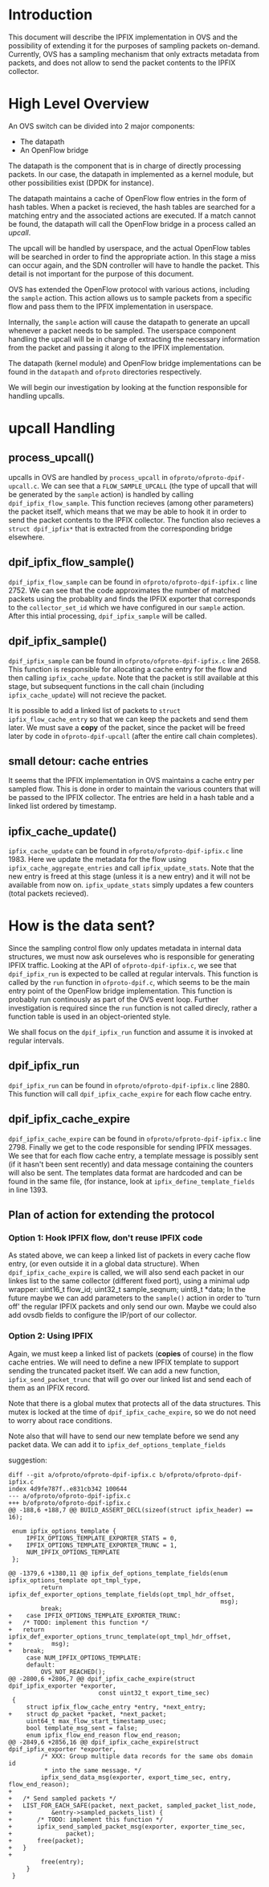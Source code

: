 # Introduction
This document will describe the IPFIX implementation in OVS and the possibility
of extending it for the purposes of sampling packets on-demand. Currently, OVS
has a sampling mechanism that only extracts metadata from packets, and does not
allow to send the packet contents to the IPFIX collector.

# High Level Overview
An OVS switch can be divided into 2 major components:
- The datapath
- An OpenFlow bridge

The datapath is the component that is in charge of directly processing packets.
In our case, the datapath in implemented as a kernel module, but other
possibilities exist (DPDK for instance).

The datapath maintains a cache of OpenFlow flow entries in the form of hash
tables. When a packet is recieved, the hash tables are searched for a matching
entry and the associated actions are executed. If a match cannot be found, the
datapath will call the OpenFlow bridge in a process called an _upcall_.

The upcall will be handled by userspace, and the actual OpenFlow tables will be
searched in order to find the appropriate action. In this stage a miss can
occur again, and the SDN controller will have to handle the packet. This detail
is not important for the purpose of this document.

OVS has extended the OpenFlow protocol with various actions, including the
`sample` action. This action allows us to sample packets from a specific flow
and pass them to the IPFIX implementation in userspace.

Internally, the `sample` action will cause the datapath to generate an upcall
whenever a packet needs to be sampled. The userspace component handling the
upcall will be in charge of extracting the necessary information from the
packet and passing it along to the IPFIX implementation.

The datapath (kernel module) and OpenFlow bridge implementations can be found
in the `datapath` and `ofproto` directories respectively.

We will begin our investigation by looking at the function responsible for
handling upcalls.

# upcall Handling
## process_upcall()
upcalls in OVS are handled by `process_upcall` in `ofproto/ofproto-dpif-upcall.c`.
We can see that a `FLOW_SAMPLE_UPCALL` (the type of upcall that will be
generated by the `sample` action) is handled by calling
`dpif_ipfix_flow_sample`. This function recieves (among other parameters) the
packet itself, which means that we may be able to hook it in order to send the
packet contents to the IPFIX collector. The function also recieves a `struct dpif_ipfix*`
that is extracted from the corresponding bridge elsewhere.

## dpif_ipfix_flow_sample()
`dpif_ipfix_flow_sample` can be found in `ofproto/ofproto-dpif-ipfix.c` line 2752.
We can see that the code approximates the number of matched packets using
the probablity and finds the IPFIX exporter that corresponds to the
`collector_set_id` which we have configured in our `sample` action. After this
intial processing, `dpif_ipfix_sample` will be called.

## dpif_ipfix_sample()
`dpif_ipfix_sample` can be found in `ofproto/ofproto-dpif-ipfix.c` line 2658.
This function is responsible for allocating a cache entry for the flow and then
calling `ipfix_cache_update`. Note that the packet is still available at this
stage, but subsequent functions in the call chain (including
`ipfix_cache_update`) will not recieve the packet.

It is possible to add a linked list of packets to
`struct ipfix_flow_cache_entry` so that we can keep the packets and send them
later.  We must save a __copy__ of the packet, since the packet will be freed
later by code in `ofproto-dpif-upcall` (after the entire call chain completes).

## small detour: cache entries
It seems that the IPFIX implementation in OVS maintains a cache entry per
sampled flow. This is done in order to maintain the various counters that will
be passed to the IPFIX collector. The entries are held in a hash table and a
linked list ordered by timestamp.

## ipfix_cache_update()
`ipfix_cache_update` can be found in `ofproto/ofproto-dpif-ipfix.c` line 1983.
Here we update the metadata for the flow using `ipfix_cache_aggregate_entries`
and call `ipfix_update_stats`. Note that the new entry is freed at this stage
(unless it is a new entry) and it will not be available from now on.
`ipfix_update_stats` simply updates a few counters (total packets recieved).

# How is the data sent?
Since the sampling control flow only updates metadata in internal data
structures, we must now ask ourseleves who is responsible for generating IPFIX
traffic. Looking at the API of `ofproto-dpif-ipfix.c`, we see that
`dpif_ipfix_run` is expected to be called at regular intervals. This function
is called by the `run` function in `ofproto-dpif.c`, which seems to be the main
entry point of the OpenFlow bridge implementation. This function is probably
run continously as part of the OVS event loop. Further investigation is
required since the `run` function is not called direcly, rather a function table
is used in an object-oriented style.

We shall focus on the `dpif_ipfix_run` function and assume it is invoked at
regular intervals.

## dpif_ipfix_run
`dpif_ipfix_run` can be found in `ofproto/ofproto-dpif-ipfix.c` line 2880.
This function will call `dpif_ipfix_cache_expire` for each flow cache entry.

## dpif_ipfix_cache_expire
`dpif_ipfix_cache_expire` can be found in `ofproto/ofproto-dpif-ipfix.c` line 2798.
Finally we get to the code responsible for sending IPFIX messages. We see that
for each flow cache entry, a template message is possibly sent (if it hasn't
been sent recently) and data message containing the counters will also be sent.
The templates data format are hardcoded and can be found in the same file, (for
instance, look at `ipfix_define_template_fields` in line 1393.

## Plan of action for extending the protocol

### Option 1: Hook IPFIX flow, don't reuse IPFIX code
As stated above, we can keep a linked list of packets in every cache flow
entry, (or even outside it in a global data structure). When
`dpif_ipfix_cache_expire` is called, we will also send each packet in our
linkes list to the same collector (different fixed port),
using a minimal udp wrapper:
	uint16_t flow_id;
	uint32_t sample_seqnum;
	uint8_t *data;
In the future maybe we can add parameters to the `sample()` action in order to
'turn off' the regular IPFIX packets and only send our own.
Maybe we could also add ovsdb fields to configure the IP/port of our collector.

### Option 2: Using IPFIX
Again, we must keep a linked list of packets (__copies__ of course) in the flow
cache entries. We will need to define a new IPFIX template to support sending
the truncated packet itself. We can add a new function,
`ipfix_send_packet_trunc` that will go over our linked list and send each of
them as an IPFIX record.

Note that there is a global mutex that protects all of
the data structures. This mutex is locked at the time of
`dpif_ipfix_cache_expire`, so we do not need to worry about race conditions.

Note also that will have to send our new template before we send any packet
data. We can add it to `ipfix_def_options_template_fields`

suggestion:
```
diff --git a/ofproto/ofproto-dpif-ipfix.c b/ofproto/ofproto-dpif-ipfix.c
index 4d9fe787f..e831cb342 100644
--- a/ofproto/ofproto-dpif-ipfix.c
+++ b/ofproto/ofproto-dpif-ipfix.c
@@ -188,6 +188,7 @@ BUILD_ASSERT_DECL(sizeof(struct ipfix_header) == 16);

 enum ipfix_options_template {
     IPFIX_OPTIONS_TEMPLATE_EXPORTER_STATS = 0,
+    IPFIX_OPTIONS_TEMPLATE_EXPORTER_TRUNC = 1,
     NUM_IPFIX_OPTIONS_TEMPLATE
 };

@@ -1379,6 +1380,11 @@ ipfix_def_options_template_fields(enum ipfix_options_template opt_tmpl_type,
         return ipfix_def_exporter_options_template_fields(opt_tmpl_hdr_offset,
                                                           msg);
         break;
+    case IPFIX_OPTIONS_TEMPLATE_EXPORTER_TRUNC:
+	/* TODO: implement this function */
+	return ipfix_def_exporter_options_trunc_template(opt_tmpl_hdr_offset,
+			msg);
+	break;
     case NUM_IPFIX_OPTIONS_TEMPLATE:
     default:
         OVS_NOT_REACHED();
@@ -2800,6 +2806,7 @@ dpif_ipfix_cache_expire(struct dpif_ipfix_exporter *exporter,
                         const uint32_t export_time_sec)
 {
     struct ipfix_flow_cache_entry *entry, *next_entry;
+    struct dp_packet *packet, *next_packet;
     uint64_t max_flow_start_timestamp_usec;
     bool template_msg_sent = false;
     enum ipfix_flow_end_reason flow_end_reason;
@@ -2849,6 +2856,16 @@ dpif_ipfix_cache_expire(struct dpif_ipfix_exporter *exporter,
         /* XXX: Group multiple data records for the same obs domain id
          * into the same message. */
         ipfix_send_data_msg(exporter, export_time_sec, entry, flow_end_reason);
+
+	/* Send sampled packets */
+	LIST_FOR_EACH_SAFE(packet, next_packet, sampled_packet_list_node,
+			&entry->sampled_packets_list) {
+		/* TODO: implement this function */
+		ipfix_send_sampled_packet_msg(exporter, exporter_time_sec,
+				packet);
+		free(packet);
+	}
+
         free(entry);
     }
 }
```
